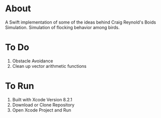 # About
A Swift implementation of some of the ideas behind Craig Reynold's Boids Simulation. Simulation of flocking behavior among birds.
# To Do
1. Obstacle Avoidance
2. Clean up vector arithmetic functions
# To Run
1. Built with Xcode Version 8.2.1 
2. Download or Clone Repository
3. Open Xcode Project and Run
